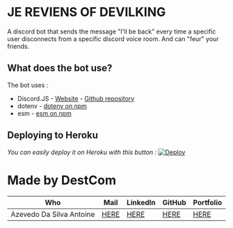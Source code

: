 # JE REVIENS OF DEVILKING
A discord bot that sends the message "I'll be back" every time a specific user disconnects from a specific discord voice room.
And can "feur" your friends.

## What does the bot use?
The bot uses :
 - Discord.JS - [Website](https://discord.js.org/#/) - [Github repository](https://github.com/discordjs/discord.js/)
 - dotenv - [dotenv on npm](https://www.npmjs.com/package/dotenv)
 - esm - [esm on npm](https://www.npmjs.com/package/esm)

## Deploying to Heroku
*You can easily deploy it on Heroku with this button :* 
[![Deploy](https://www.herokucdn.com/deploy/button.svg)](https://heroku.com/deploy?template=https://github.com/DestroyCom/JE-REVIENS-OF-DEVILKING
)

# Made by DestCom

|  Who                        	| Mail 	| LinkedIn  | GitHub | Portfolio 	|
|--------------------------	|------	|---------- |-----------		|-----------	|
| Azevedo Da Silva Antoine 	|   [HERE](antoine.azevedo-da-silva@hetic.net)   	|      [HERE](https://www.linkedin.com/in/antoine-ads/) |  [HERE](https://github.com/DestroyCom) 	|        [HERE](https://destroykeaum.alwaysdata.net/)   	|